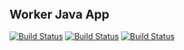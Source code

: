 ## Worker Java App

[![Build Status](http://35.197.246.127/buildStatus/icon?job=instavote%2Fworker-build&subject=Build&color=blue)](http://35.197.246.127/job/instavote/job/worker-build/)
[![Build Status](http://35.197.246.127/buildStatus/icon?job=instavote%2Fworker-test&subject=UnitTest)](http://35.197.246.127/job/instavote/job/worker-test/)
[![Build Status](http://35.197.246.127/buildStatus/icon?job=instavote%2Fworker-package&subject=Package)](http://35.197.246.127/job/instavote/job/worker-package/)
